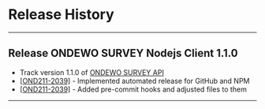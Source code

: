 # Release History
*****************

## Release ONDEWO SURVEY Nodejs Client 1.1.0

* Track version 1.1.0 of [ONDEWO SURVEY API](https://github.com/ondewo/ondewo-survey-api/releases/1.1.0)
* [[OND211-2039]](https://ondewo.atlassian.net/browse/OND211-2039) - Implemented automated release for GitHub and NPM
* [[OND211-2039]](https://ondewo.atlassian.net/browse/OND211-2039) - Added pre-commit hooks and adjusted files to them

*****************
